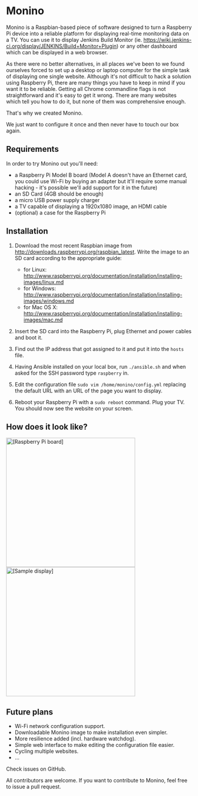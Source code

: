 Monino
======

Monino is a Raspbian-based piece of software designed to turn a Raspberry Pi device into a reliable platform for displaying real-time monitoring data on a TV. You can use it to display Jenkins Build Monitor (ie. https://wiki.jenkins-ci.org/display/JENKINS/Build+Monitor+Plugin) or any other dashboard which can be displayed in a web browser.

As there were no better alternatives, in all places we've been to we found ourselves forced to set up a desktop or laptop computer for the simple task of displaying one single website. Although it's not difficult to hack a solution using Raspberry Pi, there are many things you have to keep in mind if you want it to be reliable. Getting all Chrome commandline flags is not straightforward and it's easy to get it wrong. There are many websites which tell you how to do it, but none of them was comprehensive enough.

That's why we created Monino.

We just want to configure it once and then never have to touch our box again.


Requirements
------------

In order to try Monino out you'll need:
- a Raspberry Pi Model B board (Model A doesn't have an Ethernet card, you could use Wi-Fi by buying an adapter but it'll require some manual hacking - it's possible we'll add support for it in the future)
- an SD Card (4GB should be enough)
- a micro USB power supply charger
- a TV capable of displaying a 1920x1080 image, an HDMI cable
- (optional) a case for the Raspberry Pi


Installation
------------

1. Download the most recent Raspbian image from http://downloads.raspberrypi.org/raspbian_latest. Write the image to an SD card according to the appropriate guide:
   - for Linux: http://www.raspberrypi.org/documentation/installation/installing-images/linux.md 
   - for Windows: http://www.raspberrypi.org/documentation/installation/installing-images/windows.md
   - for Mac OS X: http://www.raspberrypi.org/documentation/installation/installing-images/mac.md

2. Insert the SD card into the Raspberry Pi, plug Ethernet and power cables and boot it.

3. Find out the IP address that got assigned to it and put it into the `hosts` file.

4. Having Ansible installed on your local box, run `./ansible.sh` and when asked for the SSH password type `raspberry` in.

5. Edit the configuration file `sudo vim /home/monino/config.yml` replacing the default URL with an URL of the page you want to display.

6. Reboot your Raspberry Pi with a `sudo reboot` command. Plug your TV. You should now see the website on your screen.


How does it look like?
----------------------

<img src="http://i.imgur.com/5aSNBBt.jpg" alt="[Raspberry Pi board]" width="350" />
<img src="http://i.imgur.com/iRpARwK.jpg" alt="[Sample display]" width="350" />


Future plans
------------

- Wi-Fi network configuration support.
- Downloadable Monino image to make installation even simpler.
- More resilience added (incl. hardware watchdog).
- Simple web interface to make editing the configuration file easier.
- Cycling multiple websites.
- ...

Check issues on GitHub.

All contributors are welcome. If you want to contribute to Monino, feel free to issue a pull request.
